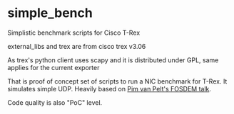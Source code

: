 # simple_bench
Simplistic benchmark scripts for Cisco T-Rex

external_libs and trex are from cisco trex v3.06

As trex's python client uses scapy and it is distributed under GPL, same applies for the current exporter

That is proof of concept set of scripts to run a NIC benchmark for T-Rex. It simulates simple UDP. Heavily based on [Pim van Pelt's FOSDEM talk](https://archive.fosdem.org/2024/schedule/event/fosdem-2024-1919-vpp-100mpps-of-mpls-on-a-linux-pc/).

Code quality is also "PoC" level.

